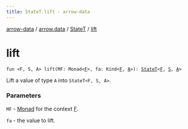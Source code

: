 ```yaml
---
title: StateT.lift - arrow-data
---
```


[arrow-data](../../index.html) / [arrow.data](../index.html) / [StateT](index.html) / [lift](./lift.html)

# lift

`fun <F, S, A> lift(MF: Monad<`[`F`](lift.html#F)`>, fa: Kind<`[`F`](lift.html#F)`, `[`A`](lift.html#A)`>): `[`StateT`](index.html)`<`[`F`](lift.html#F)`, `[`S`](lift.html#S)`, `[`A`](lift.html#A)`>`

Lift a value of type `A` into `StateT<F, S, A>`.

### Parameters

`MF` - [Monad](#) for the context [F](lift.html#F).

`fa` - the value to lift.